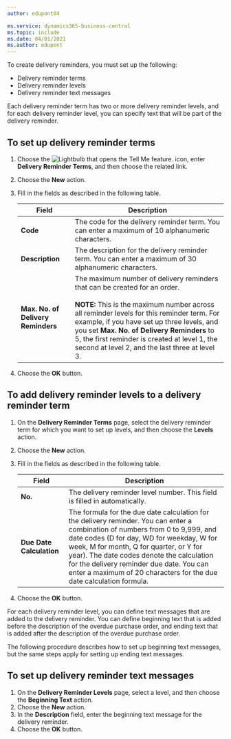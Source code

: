```yaml
---
author: edupont04

ms.service: dynamics365-business-central
ms.topic: include
ms.date: 04/01/2021
ms.author: edupont
---
```


To create delivery reminders, you must set up the following:  

- Delivery reminder terms  
- Delivery reminder levels  
- Delivery reminder text messages  

Each delivery reminder term has two or more delivery reminder levels, and for each delivery reminder level, you can specify text that will be part of the delivery reminder.  

## To set up delivery reminder terms  

1. Choose the ![Lightbulb that opens the Tell Me feature.](../../../media/ui-search/search_small.png "Tell me what you want to do") icon, enter **Delivery Reminder Terms**, and then choose the related link.  
2. Choose the **New** action.  
3. Fill in the fields as described in the following table.  

    |Field|Description|  
    |---------------------------------|---------------------------------------|  
    |**Code**|The code for the delivery reminder term. You can enter a maximum of 10 alphanumeric characters.|  
    |**Description**|The description for the delivery reminder term. You can enter a maximum of 30 alphanumeric characters.|  
    |**Max. No. of Delivery Reminders**|The maximum number of delivery reminders that can be created for an order.<br /><br /> **NOTE:** This is the maximum number across all reminder levels for this reminder term. For example, if you have set up three levels, and you set **Max. No. of Delivery Reminders** to 5, the first reminder is created at level 1, the second at level 2, and the last three at level 3.|  

4. Choose the **OK** button.  

## To add delivery reminder levels to a delivery reminder term  

1. On the **Delivery Reminder Terms** page, select the delivery reminder term for which you want to set up levels, and then choose the **Levels** action.  
2. Choose the **New** action.  
3. Fill in the fields as described in the following table.  

    |Field|Description|  
    |---------------------------------|---------------------------------------|  
    |**No.**|The delivery reminder level number. This field is filled in automatically.|  
    |**Due Date Calculation**|The formula for the due date calculation for the delivery reminder. You can enter a combination of numbers from 0 to 9,999, and date codes (D for day, WD for weekday, W for week, M for month, Q for quarter, or Y for year). The date codes denote the calculation for the delivery reminder due date. You can enter a maximum of 20 characters for the due date calculation formula.|  

4. Choose the **OK** button.  

For each delivery reminder level, you can define text messages that are added to the delivery reminder. You can define beginning text that is added before the description of the overdue purchase order, and ending text that is added after the description of the overdue purchase order.  

The following procedure describes how to set up beginning text messages, but the same steps apply for setting up ending text messages.  

## To set up delivery reminder text messages  

1. On the **Delivery Reminder Levels** page, select a level, and then choose the **Beginning Text** action.  
2. Choose the **New** action.  
3. In the **Description** field, enter the beginning text message for the delivery reminder.  
4. Choose the **OK** button.  
